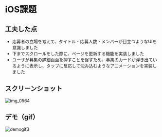 # iOS課題
## 工夫した点
* 応募者の立場を考えて、タイトル・応募人数・メンバーが目立つようなUIを意識しました
* 下までスクロールをした際に、ページを更新する機能を実装しました
* ユーザが募集の詳細画面を押すことを促すため、募集のカードが浮き出ているように表示し、タップに反応して沈み込むようなアニメーションを実装しました

## スクリーンショット
![img_0564](https://user-images.githubusercontent.com/20876842/40616503-510d31da-62c6-11e8-9529-969d1327bbab.PNG)

## デモ（gif）
![demogif3](https://user-images.githubusercontent.com/20876842/40619543-6d7afcf8-62d0-11e8-8501-8402c838e1ce.gif)
